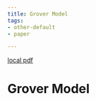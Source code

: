 ```yaml
---
title: Grover Model
tags:
- other-default
- paper

---
```


[local pdf](../../../pdfs/Grover-model.pdf)

# Grover Model
